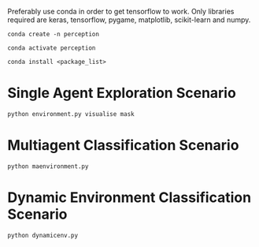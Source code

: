 Preferably use conda in order to get tensorflow to work. Only libraries required are keras, tensorflow, pygame, matplotlib, scikit-learn and numpy.

```conda create -n perception```

```conda activate perception```

```conda install <package_list>```

# Single Agent Exploration Scenario
```python environment.py visualise mask```

# Multiagent Classification Scenario
```python maenvironment.py```

# Dynamic Environment Classification Scenario
```python dynamicenv.py```
